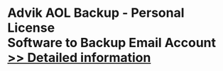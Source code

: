 # Advik AOL Backup - Personal License<br />Software to Backup Email Account<br />[>> Detailed information](https://secure.shareit.com/shareit/product.html?productid=300800799&affiliateid=200057808)